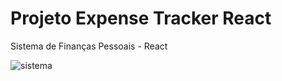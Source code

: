 # Projeto Expense Tracker React
Sistema de Finanças Pessoais - React

![sistema](https://user-images.githubusercontent.com/91435382/148665324-036826eb-c442-441e-8c70-cc0545921c7b.png)

